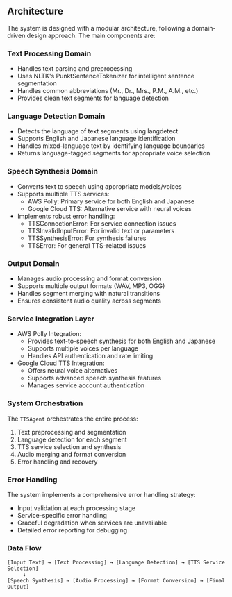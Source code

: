 ## Architecture

The system is designed with a modular architecture, following a domain-driven design approach. The main components are:

### Text Processing Domain
- Handles text parsing and preprocessing
- Uses NLTK's PunktSentenceTokenizer for intelligent sentence segmentation
- Handles common abbreviations (Mr., Dr., Mrs., P.M., A.M., etc.)
- Provides clean text segments for language detection

### Language Detection Domain
- Detects the language of text segments using langdetect
- Supports English and Japanese language identification
- Handles mixed-language text by identifying language boundaries
- Returns language-tagged segments for appropriate voice selection

### Speech Synthesis Domain
- Converts text to speech using appropriate models/voices
- Supports multiple TTS services:
  - AWS Polly: Primary service for both English and Japanese
  - Google Cloud TTS: Alternative service with neural voices
- Implements robust error handling:
  - TTSConnectionError: For service connection issues
  - TTSInvalidInputError: For invalid text or parameters
  - TTSSynthesisError: For synthesis failures
  - TTSError: For general TTS-related issues

### Output Domain
- Manages audio processing and format conversion
- Supports multiple output formats (WAV, MP3, OGG)
- Handles segment merging with natural transitions
- Ensures consistent audio quality across segments

### Service Integration Layer
- AWS Polly Integration:
  - Provides text-to-speech synthesis for both English and Japanese
  - Supports multiple voices per language
  - Handles API authentication and rate limiting
- Google Cloud TTS Integration:
  - Offers neural voice alternatives
  - Supports advanced speech synthesis features
  - Manages service account authentication

### System Orchestration
The `TTSAgent` orchestrates the entire process:
1. Text preprocessing and segmentation
2. Language detection for each segment
3. TTS service selection and synthesis
4. Audio merging and format conversion
5. Error handling and recovery

### Error Handling
The system implements a comprehensive error handling strategy:
- Input validation at each processing stage
- Service-specific error handling
- Graceful degradation when services are unavailable
- Detailed error reporting for debugging

### Data Flow
```
[Input Text] → [Text Processing] → [Language Detection] → [TTS Service Selection]
     ↓
[Speech Synthesis] → [Audio Processing] → [Format Conversion] → [Final Output]
```
